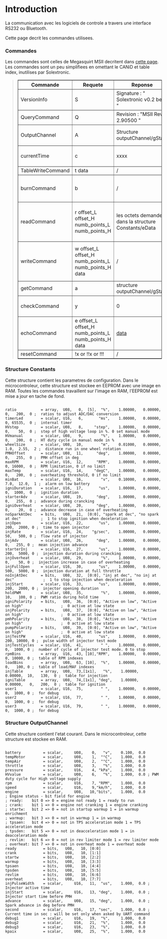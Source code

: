 # Introduction #
La communication avec les logiciels de controle a travers une interface RS232 ou Bluetooth.

Cette page decrit les commandes utilisees.

### Commandes ###

Les commandes sont celles de Megasquirt MSII decritent dans [cette page](http://www.msextra.com/doc/ms2extra/RS232_MS2.html). Les commandes sont un peu simplifiees en omettant le CANiD et table index, inutilises par Solextronic.

<blockquote><table cellpadding='5' border='1'>
<tr><th>Commande</th><th>Requete</th><th>Reponse</th><th>Format</th></tr>
<tr><td>VersionInfo</td><td>S</td><td>Signature : " Solextronic v0.2 beta    "</td><td>chaine 32 caracteres</td></tr>
<tr><td>QueryCommand</td><td>Q</td><td>Revision : "MSII Rev 2.90500   "</td><td>chaine 20 caracteres</td></tr>
<tr><td>OutputChannel</td><td>A</td><td>Structure outputChannel/gState</td><td>Chaine binaire de 26 octets (taille de la structure)</td></tr>
<tr><td>currentTime</td><td>c</td><td>xxxx</td><td>Nombre de secondes depuis le demarrage</td></tr>
<tr><td>TableWriteCommand</td><td>t data</td><td>/</td><td>table a ecrire</td></tr>
<tr><td>burnCommand</td><td>b</td><td>/</td><td>Ecrit les parametres stockes en RAM en flash</td></tr>
<tr><td>readCommand</td><td>r offset_L offset_H numb_points_L numb_points_H</td><td>les octets demandes dans la structure Constants/eData</td><td>Permet de lire un ou plusieurs parametres dans la structure de configuration eData</td></tr>
<tr><td>writeCommand</td><td>w offset_L offset_H numb_points_L numb_points_H data</td><td>/</td><td>Permet d'ecrire un ou plusieurs parametres dans la structure de configuration eData</td></tr>
<tr><td>getCommand</td><td>a</td><td>structure outputChannel/gState</td><td>Identique a 'A'</td></tr>
<tr><td>checkCommand</td><td>y</td><td>0</td><td>Retourne systematiquement 0</td></tr>
<tr><td>echoCommand</td><td>e offset_L offset_H numb_points_L numb_points_H data</td><td><a href='data.md'>data</a></td><td>Identique a 'w' mais la reponse contient les octets ecrits</td></tr>
<tr><td>resetCommand</td><td>!x or !!x or !!!</td><td>/</td><td>reset</td></tr>
</table></blockquote>

### Structure Constants ###
Cette structure contient les parametres de configuration. Dans le microcontroleur, cette structure est stockee en EEPROM avec une image en RAM. Toutes les commandes travaillent sur l'image en RAM, l'EEPROM est mise a jour en tache de fond.

```

ratio           = array,  U08,   0,  [5],  "%",    1.00000,   0.00000,   0,   200,  0 ;  ratios to adjust ADC/DAC conversion
timerLed        = scalar, U16,   6,       "ms",    1.00000,   0.00000,   0, 65535,  0 ;  internal timer
HVstep          = scalar, U08,   8,     "step",    1.00000,   0.00000,   0,    50,  0 ;  step of high voltage loop in %. 0 set manual mode
HVmanual        = scalar, U08,   9,        "%",    1.00000,   0.00000,   0,   200,  0 ;  HT duty cycle in manual mode in %
wheelSize       = scalar, U08,  10,        "m",    0.01000,   0.00000, 1.0,  2.55,  2 ;  distance run in one wheel rotation
PMHOffset       = scalar, U08,  11,      "deg",    1.00000,   0.00000,   0,   255,  0 ;  PMH offset in deg
maxRPM          = scalar, U16,  12,      "RPM",    1.00000,   0.00000,   0, 16000,  0 ;  RPM limitation, 0 if no limit
maxTemp         = scalar, U16,  14,     "degC",    1.00000,   0.00000,   0,   200,  0 ;  overheating threshold, 0 if no limit
minBat          = scalar, U08,  16,        "v",    0.10000,   0.00000, 7.0,  12.0,  1 ;  alarm on low battery
igniDuration    = scalar, U16,  17,       "us",    1.00000,   0.00000,   0,  1000,  0 ;  ignition duration
starterAdv      = scalar, U08,  19,      "deg",    1.00000,   0.00000,   0,   255,  0 ;  advance during crancking
igniOverheat    = scalar, U08,  20,      "deg",    1.00000,   0.00000,   0,    20,  0 ;  advance decrease in case of overheating
noSparkAtDec    = bits,   U08,  21,  [0:0], "spark at dec", "no spark at dec"         ;  1 to stop ignition when deceleration
injOpen         = scalar, U16,  22,       "us",    1.00000,   0.00000,  200,  2000, 0 ;  time to open injector
injRate         = scalar, U16,  24,    "g/sec",    1.00000,   0.00000,   50,   500, 0 ;  flow rate of injector
injAdv          = scalar, U08,  26,      "deg",    1.00000,   0.00000,    0,   255, 0 ;  mean injection advance
starterInj      = scalar, U16,  27,       "us",    1.00000,   0.00000,  200,  5000, 0 ;  injection duration during crancking
injOverheat     = scalar, U08,  29,        "%",    1.00000,   0.00000,    0,    50, 0 ;  injection increase in case of overheating
injFullOpen     = scalar, U16,  30,       "us",    1.00000,   0.00000,  500,  5000, 0 ;  injection duration at full throttle
noInjAtDec      = bits,   U08,  32,  [0:0], "inj at dec", "no inj at dec"             ;  1 to stop injection when deceleration
injStart        = scalar, U16,  33,       "us",    1.00000,   0.00000,  200,  2000, 0 ;  injector opening duration
holdPWM         = scalar, U08,  35,        "%",    1.00000,   0.00000,   10,   100, 0 ;  PWM ratio during hold time
igniPolarity    = bits,   U08,  36,  [0:0], "Active on low", "Active on high"                 ;  0 active at low state
injPolarity     = bits,   U08,  37,  [0:0], "Active on low", "Active on high"                 ;  0 active at low state
pmhPolarity     = bits,   U08,  38,  [0:0], "Active on low", "Active on high"                 ;  0 active at low state
pumpPolarity    = bits,   U08,  39,  [0:0], "Active on low", "Active on high"                 ;  0 active at low state
injTestPW       = scalar, U16,  40,       "us",    1.00000,   0.00000,  200, 10000, 0 ;  pulse width of injector test mode
injTestCycles   = scalar, U16,  41,        " ",    1.00000,   0.00000,    0,  1000, 0 ;  number of cycle of injector test mode. 0 to stop
rpmBins         = array,  U16,  43, [10],"RPM",    1.00000,   0.00000,    0, 10000, 0 ;  table of RPM indexes
loadBins        = array,  U08,  63, [10],  "%",    1.00000,   0.00000,    0,   100, 0 ;  table of load/MAF indexes
injTable        = array,  U08,  73,[1x1],   "%",    1.00000,   0.00000,  10,   130,  0 ;  table for injection
igniTable       = array,  U08,  74,[1x1], "deg",    1.00000,   0.00000,   0,   200,  0 ;  table for ignition
user1           = scalar, U16,  75,        " ",    1.00000,   0.00000,    0,  1000, 0 ;  for debug
user2           = scalar, U16,  77,        " ",    1.00000,   0.00000,    0,  1000, 0 ;  for debug
user3           = scalar, U16,  79,        " ",    1.00000,   0.00000,    0,  1000, 0 ;  for debug
```

### Structure OutputChannel ###
Cette structure contient l'etat courant. Dans le microcontroleur, cette structure est stockee en RAM.

```

battery          = scalar,     U08,    0,   "v",    0.100,  0.0
tempMotor        = scalar,     U08,    1,  "°C",    1.000,  0.0
tempAir          = scalar,     U08,    2,  "°C",    1.000,  0.0
throttle         = scalar,     U08,    3,   "%",    1.000,  0.0
pressure         = scalar,     U16,    4, "kPa",    1.000,  0.0
HVvalue          = scalar,     U08,    6,   "%",    1.000,  0.0 ; PWM duty cycle for High voltage supply
rpm              = scalar,     U16,    7, "RPM",    1.000,  0.0
speed            = scalar,     U16,    9,"km/h",    1.000,  0.0
engine           = scalar,     U08,   10,"bits",    1.000,  0.0
; Engine status - bit field for engine
; ready:    bit 0 => 0 = engine not ready 1 = ready to run
; crank:    bit 1 => 0 = engine not cranking 1 = engine cranking
; startw:   bit 2 => 0 = not in startup warmup 1 = in warmup enrichment
; warmup:   bit 3 => 0 = not in warmup 1 = in warmup
; tpsaen:   bit 4 => 0 = not in TPS acceleration mode 1 = TPS acceleration mode
; tpsden:   bit 5 => 0 = not in deacceleration mode 1 = in deacceleration mode
; revlim:   bit 6 => 0 = not in rev limiter mode 1 = rev limiter mode
; overheat: bit 7 => 0 = not in overheat mode 1 = overheat mode
ready            = bits,   U08,   10, [0:0]
crank            = bits,   U08,   10, [1:1]
startw           = bits,   U08,   10, [2:2]
warmup           = bits,   U08,   10, [3:3]
tpsaen           = bits,   U08,   10, [4:4]
tpsden           = bits,   U08,   10, [5:5]
revlim           = bits,   U08,   10, [6:6]
overheat         = bits,   U08,   10, [7:7]
injPulseWidth    = scalar,     U16,   11,  "us",    1.000,  0.0 ; Injector active time
injStart         = scalar,     U16,   13, "deg",    1.000,  0.0 ; Injector start time before PMH
advance          = scalar,     U08,   15, "deg",    1.000,  0.0 ; Spark advance in deg before PMH
second           = scalar,     U16,   17, "sec",    1.000,  0.0 ; Current time in sec : will be set only when asked by UART command
debug1           = scalar,     U16,   19,  "%",     1.000,  0.0
debug2           = scalar,     U16,   21,  "%",     1.000,  0.0
debug3           = scalar,     U16,   23,  "%",     1.000,  0.0
kpaix            = scalar,     U08,   25,  "%",     1.000,  0.0
```